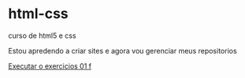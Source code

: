 # html-css
 curso de html5 e css

 Estou apredendo a criar sites e agora vou gerenciar meus repositorios

 <a href="https://humbertolucass.github.io/html-css/exercicios/ex01/index.html">Executar o exercicios 01 f
